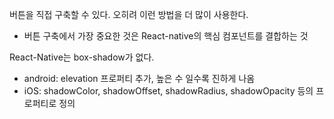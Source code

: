 버튼을 직접 구축할 수 있다. 오히려 이런 방법을 더 많이 사용한다.
- 버튼 구축에서 가장 중요한 것은 React-native의 핵심 컴포넌트를 결합하는 것

React-Native는 box-shadow가 없다.
- android: elevation 프로퍼티 추가, 높은 수 일수록 진하게 나옴
- iOS: shadowColor, shadowOffset, shadowRadius, shadowOpacity 등의 프로퍼티로 정의